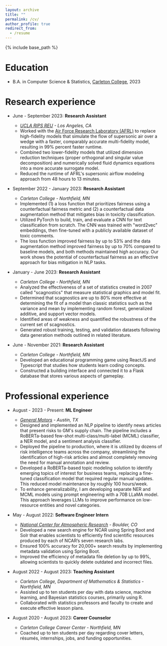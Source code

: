 ```yaml
---
layout: archive
title: ""
permalink: /cv/
author_profile: true
redirect_from:
  - /resume
---
```


{% include base_path %}

Education
======
* B.A. in Computer Science & Statistics, [Carleton College](https://www.carleton.edu/news/stories/carleton-moves-up-us-news-world-report-best-colleges-rankings/), 2023

Research experience
======
* June - September 2023: **Research Assistant**
  * *[UCLA RIPS REU](https://www.ipam.ucla.edu/programs/student-research-programs/research-in-industrial-projects-for-students-rips-2023-los-angeles/) - Los Angeles, CA*
  * Worked with the [Air Force Research Laboratory (AFRL)](https://www.afrl.af.mil/) to replace high-fidelity models that simulate the flow of supersonic air over a wedge with a faster, comparably accurate multi-fidelity model, resulting in 99\% percent faster runtime.
  * Combined two lower-fidelity models that utilized dimension reduction techniques (proper orthogonal and singular value decomposition) and numerically solved fluid dynamics equations into a more accurate surrogate model.
  * Reduced the runtime of AFRL's supersonic airflow modeling approach from 48 hours to 13 minutes.

* September 2022 - January 2023: **Research Assistant**
  * *Carleton College - Northfield, MN*
  * Implemented (1) a loss function that prioritizes fairness using a counterfactual fairness metric and (2) a counterfactual data augmentation method that mitigates bias in toxicity classification.
  * Utilized PyTorch to build, train, and evaluate a CNN for text classification from scratch. The CNN was trained with "word2vec" embeddings, then fine-tuned with a publicly available dataset of toxic comments.
  * The loss function improved fairness by up to 53\% and the data augmentation method  improved fairness by up to 70% compared to baseline models, and both methods maintained high accuracy. Our work shows the potential of counterfactual fairness as an effective approach for bias mitigation in NLP tasks.

* January - June 2023: **Research Assistant**
  * *Carleton College - Northfield, MN*
  * Analyzed the effectiveness of a set of statistics created in 2007 called "scagnostics" that measure statistical graphics and model fit.
  * Determined that scagnostics are up to 80% more effective at determining the fit of a model than classic statistics such as the variance and mean by implementing random forest, generalized additive, and support vector models.
  * Identified areas of weakness and quantified the robustness of the current set of scagnostics.
  * Generated robust training, testing, and validation datasets following data generation methods outlined in related literature.

* June - November 2021: **Research Assistant**
  * *Carleton College - Northfield, MN*
  * Developed an educational programming game using ReactJS and Typescript that studies how students learn coding concepts.
  * Constructed a building interface and connected it to a Flask database that stores various aspects of gameplay.

Professional experience
======
* August - 2023 - Present: **ML Engineer**
  * *[General Motors](https://www.gm.com/) - Austin, TX*
  * Designed and implemented an NLP pipeline to identify news articles that present risks to GM's supply chain. The pipeline includes a RoBERTa-based few-shot multi-class/multi-label (MCML) classifier, a NER model, and a sentiment analysis classifier.
  * Deployed the pipeline to production, where it is utilized by dozens of risk intelligence teams across the company, streamlining the identification of high-risk articles and almost completely removing the need for manual annotation and review.
  * Developed a RoBERTa-based topic modeling solution to identify emerging topics of interest for business teams, replacing a fine-tuned classification model that required regular manual updates. This reduced model maintenance by roughly 100 hours/week.
  * To enhance generalizability, I am developing separate NER and MCML models using prompt engineering with a 70B LLaMA model. This approach leverages LLMs to improve performance on low-resource entities and novel categories.
  
* May - August 2022: **Software Engineer Intern**
  * *[National Center for Atmospheric Research](https://ncar.ucar.edu/) - Boulder, CO*
  * Developed a new search engine for NCAR using Spring Boot and Solr that enables scientists to efficiently find scientific resources produced by each of NCAR’s seven research labs.
  * Ensured 100% accuracy for 20,000+ search results by implementing metadata validation using Spring Boot.
  * Improved the efficiency of metadata file deletion by up to 99%, allowing scientists to quickly delete outdated and incorrect files.

* August 2022 - August 2023: **Teaching Assistant**
  * *Carleton College, Department of Mathematics & Statistics - Northfield, MN*
  * Assisted up to ten students per day with data science, machine learning, and Bayesian statistics courses, primarily using R.
  * Collaborated with statistics professors and faculty to create and execute effective lesson plans.

* August 2020 - August 2023: **Career Counselor**
  * *Carleton College Career Center - Northfield, MN*
  * Coached up to ten students per day regarding cover letters, résumés, internships, jobs, and funding opportunities.
